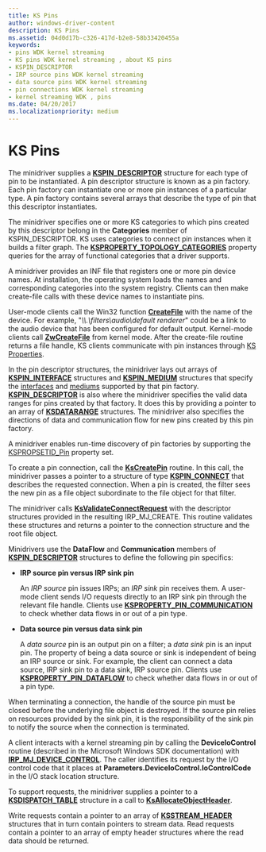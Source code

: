 ```yaml
---
title: KS Pins
author: windows-driver-content
description: KS Pins
ms.assetid: 04d0d17b-c326-417d-b2e8-58b33420455a
keywords:
- pins WDK kernel streaming
- KS pins WDK kernel streaming , about KS pins
- KSPIN_DESCRIPTOR
- IRP source pins WDK kernel streaming
- data source pins WDK kernel streaming
- pin connections WDK kernel streaming
- kernel streaming WDK , pins
ms.date: 04/20/2017
ms.localizationpriority: medium
---
```


# KS Pins





The minidriver supplies a [**KSPIN\_DESCRIPTOR**](https://msdn.microsoft.com/library/windows/hardware/ff563533) structure for each type of pin to be instantiated. A pin descriptor structure is known as a pin factory. Each pin factory can instantiate one or more pin instances of a particular type. A pin factory contains several arrays that describe the type of pin that this descriptor instantiates.

The minidriver specifies one or more KS categories to which pins created by this descriptor belong in the **Categories** member of KSPIN\_DESCRIPTOR. KS uses categories to connect pin instances when it builds a filter graph. The [**KSPROPERTY\_TOPOLOGY\_CATEGORIES**](https://msdn.microsoft.com/library/windows/hardware/ff565799) property queries for the array of functional categories that a driver supports.

A minidriver provides an INF file that registers one or more pin device names. At installation, the operating system loads the names and corresponding categories into the system registry. Clients can then make create-file calls with these device names to instantiate pins.

User-mode clients call the Win32 function [**CreateFile**](https://msdn.microsoft.com/library/windows/desktop/aa363858) with the name of the device. For example, "*\\\\.\\filters\\audio\\default renderer*" could be a link to the audio device that has been configured for default output. Kernel-mode clients call [**ZwCreateFile**](https://msdn.microsoft.com/library/windows/hardware/ff566424) from kernel mode. After the create-file routine returns a file handle, KS clients communicate with pin instances through [KS Properties](ks-properties.md).

In the pin descriptor structures, the minidriver lays out arrays of [**KSPIN\_INTERFACE**](https://msdn.microsoft.com/library/windows/hardware/ff563537) structures and [**KSPIN\_MEDIUM**](https://msdn.microsoft.com/library/windows/hardware/ff563538) structures that specify the [interfaces](ks-interfaces.md) and [mediums](ks-mediums.md) supported by that pin factory. [**KSPIN\_DESCRIPTOR**](https://msdn.microsoft.com/library/windows/hardware/ff563533) is also where the minidriver specifies the valid data ranges for pins created by that factory. It does this by providing a pointer to an array of [**KSDATARANGE**](https://msdn.microsoft.com/library/windows/hardware/ff561658) structures. The minidriver also specifies the directions of data and communication flow for new pins created by this pin factory.

A minidriver enables run-time discovery of pin factories by supporting the [KSPROPSETID\_Pin](https://msdn.microsoft.com/library/windows/hardware/ff566584) property set.

To create a pin connection, call the [**KsCreatePin**](https://msdn.microsoft.com/library/windows/hardware/ff561652) routine. In this call, the minidriver passes a pointer to a structure of type [**KSPIN\_CONNECT**](https://msdn.microsoft.com/library/windows/hardware/ff563531) that describes the requested connection. When a pin is created, the filter sees the new pin as a file object subordinate to the file object for that filter.

The minidriver calls [**KsValidateConnectRequest**](https://msdn.microsoft.com/library/windows/hardware/ff567227) with the descriptor structures provided in the resulting IRP\_MJ\_CREATE. This routine validates these structures and returns a pointer to the connection structure and the root file object.

Minidrivers use the **DataFlow** and **Communication** members of [**KSPIN\_DESCRIPTOR**](https://msdn.microsoft.com/library/windows/hardware/ff563533) structures to define the following pin specifics:

-   **IRP source pin versus IRP sink pin**

    An *IRP source* pin issues IRPs; an *IRP sink* pin receives them. A user-mode client sends I/O requests directly to an IRP sink pin through the relevant file handle. Clients use [**KSPROPERTY\_PIN\_COMMUNICATION**](https://msdn.microsoft.com/library/windows/hardware/ff565194) to check whether data flows in or out of a pin type.

-   **Data source pin versus data sink pin**

    A *data source* pin is an output pin on a filter; a *data sink* pin is an input pin. The property of being a data source or sink is independent of being an IRP source or sink. For example, the client can connect a data source, IRP sink pin to a data sink, IRP source pin. Clients use [**KSPROPERTY\_PIN\_DATAFLOW**](https://msdn.microsoft.com/library/windows/hardware/ff565197) to check whether data flows in or out of a pin type.

When terminating a connection, the handle of the source pin must be closed before the underlying file object is destroyed. If the source pin relies on resources provided by the sink pin, it is the responsibility of the sink pin to notify the source when the connection is terminated.

A client interacts with a kernel streaming pin by calling the **DeviceIoControl** routine (described in the Microsoft Windows SDK documentation) with [**IRP\_MJ\_DEVICE\_CONTROL**](https://msdn.microsoft.com/library/windows/hardware/ff550744). The caller identifies its request by the I/O control code that it places at **Parameters.DeviceIoControl.IoControlCode** in the I/O stack location structure.

To support requests, the minidriver supplies a pointer to a [**KSDISPATCH\_TABLE**](https://msdn.microsoft.com/library/windows/hardware/ff561723) structure in a call to [**KsAllocateObjectHeader**](https://msdn.microsoft.com/library/windows/hardware/ff560972).

Write requests contain a pointer to an array of [**KSSTREAM\_HEADER**](https://msdn.microsoft.com/library/windows/hardware/ff567138) structures that in turn contain pointers to stream data. Read requests contain a pointer to an array of empty header structures where the read data should be returned.

 

 




